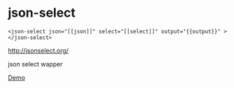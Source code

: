 # json-select

    <json-select json="[[json]]" select="[[select]]" output="{{output}}" ></json-select>
    
http://jsonselect.org/

json select wapper

[Demo](https://open-elements.org/bower_components/json-select/demo.html)
